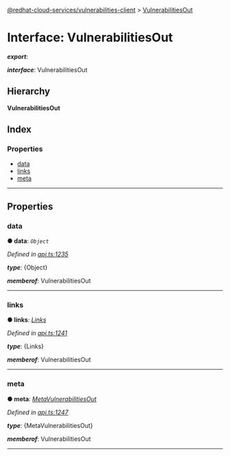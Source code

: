 [@redhat-cloud-services/vulnerabilities-client](../README.md) > [VulnerabilitiesOut](../interfaces/vulnerabilitiesout.md)

# Interface: VulnerabilitiesOut

*__export__*: 

*__interface__*: VulnerabilitiesOut

## Hierarchy

**VulnerabilitiesOut**

## Index

### Properties

* [data](vulnerabilitiesout.md#data)
* [links](vulnerabilitiesout.md#links)
* [meta](vulnerabilitiesout.md#meta)

---

## Properties

<a id="data"></a>

###  data

**● data**: *`Object`*

*Defined in [api.ts:1235](https://github.com/RedHatInsights/javascript-clients/blob/master/packages/vulnerabilities/api.ts#L1235)*

*__type__*: {Object}

*__memberof__*: VulnerabilitiesOut

___
<a id="links"></a>

###  links

**● links**: *[Links](links.md)*

*Defined in [api.ts:1241](https://github.com/RedHatInsights/javascript-clients/blob/master/packages/vulnerabilities/api.ts#L1241)*

*__type__*: {Links}

*__memberof__*: VulnerabilitiesOut

___
<a id="meta"></a>

###  meta

**● meta**: *[MetaVulnerabilitiesOut](metavulnerabilitiesout.md)*

*Defined in [api.ts:1247](https://github.com/RedHatInsights/javascript-clients/blob/master/packages/vulnerabilities/api.ts#L1247)*

*__type__*: {MetaVulnerabilitiesOut}

*__memberof__*: VulnerabilitiesOut

___

